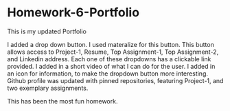 # Homework-6-Portfolio

This is my updated Portfolio

I added a drop down button. I used materalize for this button. This button allows access to Project-1, Resume, Top Assignment-1, Top Assignment-2, and Linkedin address.
Each one of these dropdowns has a clickable link provided.
I added in a short video of what I can do for the user.
I added in an icon for information, to make the dropdown button more interesting.
Github profile was updated with pinned repositories, featuring Project-1, and two exemplary assignments.


This has been the most fun homework. 
